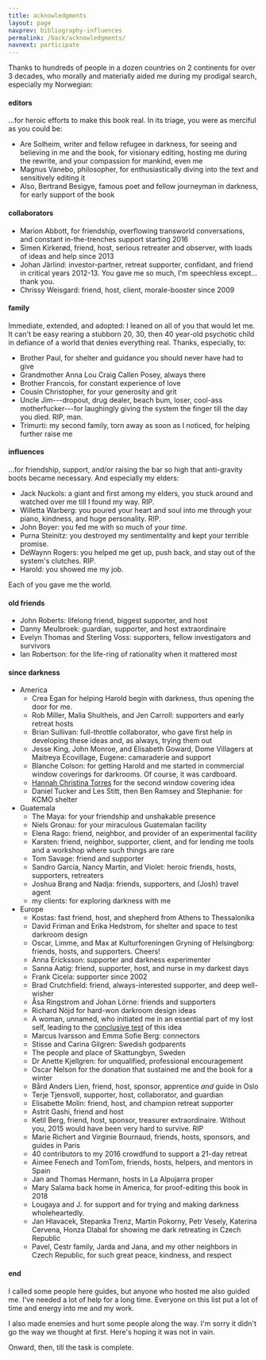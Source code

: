 ```yaml
---
title: acknowledgments
layout: page
navprev: bibliography-influences
permalink: /back/acknowledgments/
navnext: participate
---
```


Thanks to hundreds of people in a dozen countries on 2 continents for over 3 decades, who morally and materially aided me during my prodigal search, especially my Norwegian:

#### editors

...for heroic efforts to make this book real. In its triage, you were as merciful as you could be:

- Are Solheim, writer and fellow refugee in darkness, for seeing and believing in me and the book, for visionary editing, hosting me during the rewrite, and your compassion for mankind, even me
- Magnus Vanebo, philosopher, for enthusiastically diving into the text and sensitively editing it
- Also, Bertrand Besigye, famous poet and fellow journeyman in darkness, for early support of the book

#### collaborators


- Marion Abbott, for friendship, overflowing transworld conversations, and constant in-the-trenches support starting 2016
- Simen Kirkerød, friend, host, serious retreater and observer, with loads of ideas and help since 2013
- Johan J&auml;rlind: investor-partner, retreat supporter, confidant, and friend in critical years 2012-13. You gave me so much, I'm speechless except... thank you.
- Chrissy Weisgard: friend, host, client, morale-booster since 2009

#### family

Immediate, extended, and adopted: I leaned on all of you that would let me. It can't be easy rearing a stubborn 20, 30, then 40 year-old psychotic child in defiance of a world that denies everything real. Thanks, especially, to:

- Brother Paul, for shelter and guidance you should never have had to give
- Grandmother Anna Lou Craig Callen Posey, always there
- Brother Francois, for constant experience of love
- Cousin Christopher, for your generosity and grit
- Uncle Jim---dropout, drug dealer, beach bum, loser, cool-ass motherfucker---for laughingly giving the system the finger till the day you died. RIP, man.
- Trimurti: my second family, torn away as soon as I noticed, for helping further raise me

#### influences

...for friendship, support, and/or raising the bar so high that anti-gravity boots became necessary. And especially my elders: 

- Jack Nuckols: a giant and first among my elders, you stuck around and watched over me till I found my way. RIP.
- Willetta Warberg: you poured your heart and soul into me through your piano, kindness, and huge personality. RIP.
- John Boyer: you fed me with so much of your _time_.
- Purna Steinitz: you destroyed my sentimentality and kept your terrible promise.
- DeWaynn Rogers: you helped me get up, push back, and stay out of the system's clutches. RIP.
- Harold: you showed me my job.

Each of you gave me the world.

#### old friends

- John Roberts: lifelong friend, biggest supporter, and host
- Danny Meulbroek: guardian, supporter, and host extraordinaire 
- Evelyn Thomas and Sterling Voss: supporters, fellow investigators and survivors 
- Ian Robertson: for the life-ring of rationality when it mattered most

#### since darkness

- America
	- Crea Egan for helping Harold begin with darkness, thus opening the door for me.
	- Rob Miller, Malia Shultheis, and Jen Carroll: supporters and early retreat hosts
	- Brian Sullivan: full-throttle collaborator, who gave first help in developing these ideas and, as always, trying them out
	- Jesse King, John Monroe, and Elisabeth Goward, Dome Villagers at Maitreya Ecovillage, Eugene: camaraderie and support
	- Blanche Colson: for getting Harold and me started in commercial window coverings for darkrooms. Of course, it was cardboard.
	- [Hannah Christina Torres](https://hannahtorres.massagetherapy.com) for the second window covering idea
	- Daniel Tucker and Les Stitt, then Ben Ramsey and Stephanie: for KCMO shelter
- Guatemala
	- The Maya: for your friendship and unshakable presence
	- Niels Gronau: for your miraculous Guatemalan facility
	- Elena Rago: friend, neighbor, and provider of an experimental facility
	- Karsten: friend, neighbor, supporter, client, and for lending me tools and a workshop where such things are rare
	- Tom Savage: friend and supporter
	- Sandro Garcia, Nancy Martin, and Violet: heroic friends, hosts, supporters, retreaters
	- Joshua Brang and Nadja: friends, supporters, and (Josh) travel agent
	- my clients: for exploring darkness with me
- Europe
	- Kostas: fast friend, host, and shepherd from Athens to Thessalonika
	- David Friman and Erika Hedstrom, for shelter and space to test darkroom design
	- Oscar, Limme, and Max at Kulturforeningen Gryning of Helsingborg: friends, hosts, and supporters. Cheers!
	- Anna Ericksson: supporter and darkness experimenter
	- Sanna Aatig: friend, supporter, host, and nurse in my darkest days
	- Frank Cicela: supporter since 2002
	- Brad Crutchfield: friend, always-interested supporter, and deep well-wisher
	- &Aring;sa Ringstrom and Johan L&ouml;rne: friends and supporters
	- Richard N&ouml;jd for hard-won darkroom design ideas
	- A woman, unnamed, who initiated me in an essential part of my lost self, leading to the [conclusive test](/report/2x3-day/) of this idea
	- Marcus Ivarsson and Emma Sofie Berg: connectors
	- Stisse and Carina Gilgren: Swedish godparents
	- The people and place of Skattungbyn, Sweden 
	- Dr Anette Kjellgren: for unqualified, professional encouragement
	- Oscar Nelson for the donation that sustained me and the book for a winter
	- B&aring;rd Anders Lien, friend, host, sponsor, apprentice _and_ guide in Oslo
	- Terje Tjensvoll, supporter, host, collaborator, and guardian
	- Elisabette Molin: friend, host, and champion retreat supporter
	- Astrit Gashi, friend and host
	- Ketil Berg, friend, host, sponsor, treasurer extraordinaire. Without you, 2015 would have been very hard to survive. RIP
	- Marie Richert and Virginie Bournaud, friends, hosts, sponsors, and guides in Paris
	- 40 contributors to my 2016 crowdfund to support a 21-day retreat
	- Aimee Fenech and TomTom, friends, hosts, helpers, and mentors in Spain
	- Jan and Thomas Hermann, hosts in La Alpujarra proper 
	- Mary Salama back home in America, for proof-editing this book in 2018
	- Lougaya and J. for support and for trying and making darkness wholeheartedly.
	- Jan Hlavacek, Stepanka Trenz, Martin Pokorny, Petr Vesely, Katerina Cervena, Honza Dlabal for showing me dark retreating in Czech Republic
	- Pavel, Cestr family, Jarda and Jana, and my other neighbors in Czech Republic, for such great peace, kindness, and respect

#### end

I called some people here guides, but anyone who hosted me also guided me. I've needed a lot of help for a long time. Everyone on this list put a lot of time and energy into me and my work.

I also made enemies and hurt some people along the way. I'm sorry it didn't go the way we thought at first. Here's hoping it was not in vain.

Onward, then, till the task is complete.
